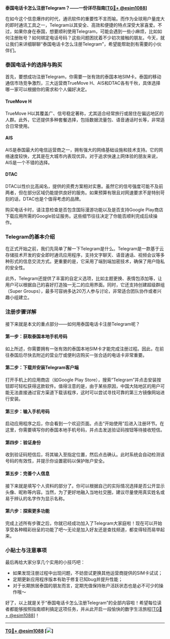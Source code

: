 **泰国电话卡怎么注册Telegram？——一份详尽指南[[TG💪+ @esim1088](https://t.me/s/esim1088)]**

在如今这个信息爆炸的时代，通讯软件的重要性不言而喻。而作为全球用户量庞大的即时通讯工具之一，Telegram以其安全、高效和便捷的特点深受大家喜爱。不过，如果你身在泰国，想要顺利使用Telegram，可能会遇到一些小麻烦，比如如何注册账号？如何绑定电话号码？这些问题困扰着不少初次接触的朋友。今天，就让我们来详细聊聊“泰国电话卡怎么注册Telegram”，希望能帮助到有需要的小伙伴们。

### 泰国电话卡的选择与购买

首先，要想成功注册Telegram，你需要一张有效的泰国本地SIM卡。泰国的移动通信市场竞争激烈，三大运营商TrueMove H、AIS和DTAC各有千秋，具体选择哪一家可以根据你的需求和个人偏好决定。

#### TrueMove H
TrueMove H以其覆盖广、信号稳定著称，尤其适合经常旅行或居住在偏远地区的人群。此外，它还提供多种套餐选择，包括数据流量包、语音通话时长等，非常适合日常使用。

#### AIS
AIS是泰国最大的电信运营商之一，拥有强大的网络基础设施和技术支持。它的网络速度较快，尤其是在大城市内表现优异。对于追求快速上网体验的朋友来说，AIS是一个不错的选择。

#### DTAC
DTAC以性价比高闻名，提供的资费方案相对实惠。虽然它的信号强度可能不及前两者，但在部分区域仍能提供良好的服务。如果预算有限且对网速要求不是特别苛刻的话，DTAC也是个值得考虑的品牌。

购买电话卡时，请注意检查是否包含国际漫游功能以及是否支持Google Play商店下载应用所需的Google验证服务。这些细节往往决定了你能否顺利完成后续操作。

### Telegram的基本介绍

在正式开始之前，我们先简单了解一下Telegram是什么。Telegram是一款基于云存储技术开发的安全即时通讯应用程序，支持文字聊天、语音通话、视频会议等多种形式的信息交流方式。更重要的是，它采用了端到端加密技术，确保了用户隐私的安全性。

此外，Telegram还提供了丰富的自定义选项，比如主题更换、表情包添加等，让用户可以根据自己的喜好打造独一无二的应用界面。同时，它还支持创建超级群组（Super Groups），最多可容纳多达20万人参与讨论，非常适合团队协作或者兴趣小组建立。

### 注册步骤详解

接下来就是本文的重点部分——如何用泰国电话卡注册Telegram呢？

#### 第一步：获取泰国本地手机号码
如上所述，你需要拥有一张有效的泰国本地SIM卡才能完成注册过程。因此，在前往泰国后尽快去附近的营业厅或便利店购买一张合适的电话卡非常重要。

#### 第二步：下载并安装Telegram客户端
打开手机上的应用商店（如Google Play Store），搜索“Telegram”并点击安装按钮即可轻松获得这款软件。值得注意的是，由于某些原因，中国大陆地区的用户可能无法直接通过官方渠道下载该程序，这时可以尝试寻找可靠的第三方镜像网站进行安装。

#### 第三步：输入手机号码
启动应用程序之后，你会看到一个欢迎页面。点击“开始使用”后进入注册环节。在这里，你需要填写你的泰国本地手机号码，并点击发送验证码按钮等待接收短信。

#### 第四步：验证身份
收到验证码短信后，将其输入至指定位置，然后点击确认。此时系统会自动检测该号码的有效性，并提示你设置密码以保护账户安全。

#### 第五步：完善个人信息
接下来就是填写个人资料的部分了。你可以根据自己的实际情况选择是否公开显示头像、昵称等内容。当然，为了更好地融入当地社交圈，建议尽量使用真实姓名或易于辨认的名字作为显示名称。

#### 第六步：探索更多功能
完成上述所有步骤之后，你就已经成功加入了Telegram大家庭啦！现在可以开始享受各种精彩纷呈的功能了吧～无论是加入好友还是查找频道，都变得轻而易举起来。

### 小贴士与注意事项

最后再给大家分享几个实用的小技巧吧：
- 如果发现注册过程中出现问题，不妨尝试更换其他运营商提供的SIM卡试试；
- 定期更新应用程序版本有助于修复已知bug并提升性能；
- 对于长期旅居泰国的朋友而言，定期充值保持账户活跃状态也是必不可少的操作哦～

好了，以上就是关于“泰国电话卡怎么注册Telegram”的全部内容啦！希望每位读者都能够按照指南顺利搞定这项任务，并从此开启一段愉快的数字生活旅程[[TG💪+ @esim1088](https://t.me/s/esim1088)]！

---

**[TG💪+ @esim1088](https://t.me/s/esim1088) [![](https://i.postimg.cc/4NQfJmqS/Snipaste-2025-05-13-00-14-12.png)]**